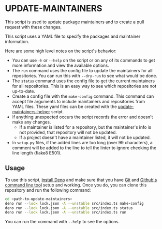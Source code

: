 # UPDATE-MAINTAINERS

This script is used to update package maintainers and to create a pull request
with these changes.

This script uses a YAML file to specify the packages and maintainer information.

Here are some high level notes on the script's behavior:

- You can use `-h` or `--help` on the script or on any of its commands to get
  more information and view the available options.
- The `run` command uses the config file to update the maintainers for all
  repositories. You can run this with `--dry-run` to see what would be done.
- The `status` command uses the config file to get the current maintainers for
  all repositories. This is an easy way to see which repositories are not up-to-date.
- Create a config file with the `make-config` command. This command can accept
  file arguments to include maintainers and repositories from YAML files. These
  yaml files can be created with the
  [update-maintainers-helper](../update-maintainers-helper/README.md) script.
- If anything unexpected occurs the script records the error and doesn't make
  any changes.
  - If a maintainer is listed for a repository, but the maintainer's info is not
    provided, that repository will not be updated.
  - If a project doesn't have a maintainer listed, it will not be updated.
- In `setup.py` files, if the added lines are too long (over 99 characters), a
  comment will be added to the line to tell the linter to ignore checking the
  line length (flake8 E501).

## Usage

To use this script, [install Deno](https://deno.land/) and make sure that you
have [Git](https://git-scm.com/) and
[Github's command line tool](https://github.com/cli/cli) setup and working. Once
you do, you can clone this repository and run the following command:

```bash
cd <path-to-update-maintainers>
deno run --lock lock.json -A --unstable src/index.ts make-config
deno run --lock lock.json -A --unstable src/index.ts status
deno run --lock lock.json -A --unstable src/index.ts run
```

You can run the command with `--help` to see the options.
